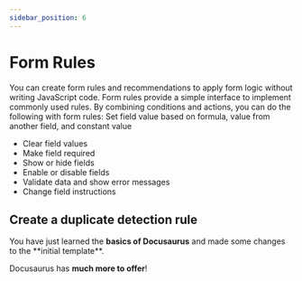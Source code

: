 ```yaml
---
sidebar_position: 6
---
```


# Form Rules

You can create form rules and recommendations to apply form logic without writing JavaScript code. Form rules provide a simple interface to implement commonly used rules. By combining conditions and actions, you can do the following with form rules:
Set field value based on formula, value from another field, and constant value

- Clear field values
- Make field required
- Show or hide fields
- Enable or disable fields
- Validate data and show error messages
- Change field instructions

## Create a duplicate detection rule

You have just learned the **basics of Docusaurus** and made some changes to the \*\*initial template\*\*.

Docusaurus has **much more to offer**!
